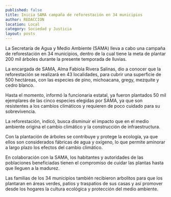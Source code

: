 ```yaml
---
published: false
title: Inicia SAMA campaña de reforestación en 34 municipios
author: REDACCION
location: Local
category: Sociedad y Justicia
layout: posts
---
```



La Secretaría de Agua y Medio Ambiente (SAMA) lleva a cabo una campaña de reforestación en 34 municipios, dentro de la cual tiene la meta de plantar 200 mil árboles durante la presente temporada de lluvias.

La encargada de SAMA, Alma Fabiola Rivera Salinas, dio  a conocer que la reforestación se realizará en 43 localidades, para cubrir una superficie de 500 hectáreas, con las especies de pino, michoacana, gregy, mezquite y cedro blanco.

Hasta el momento, informó la funcionaria estatal,  ya fueron plantados 50 mil ejemplares de las cinco especies elegidas por SAMA, ya que son resistentes a los cambios climáticos y requieren de poco cuidado para su sobrevivencia.

La reforestación, indicó, busca disminuir el impacto que en el medio ambiente origina el cambio climático y la construcción de infraestructura.

Con la plantación de árboles se contribuye y protege la ecología, ya que ellos son considerados fábricas de agua y oxígeno, lo que permite aminorar a largo plazo los efectos del cambio climático.

En colaboración con la SAMA, los habitantes y autoridades de las poblaciones beneficiadas tienen el compromiso de cuidar las plantas hasta que lleguen a la madurez.

Las familias de los 34 municipios también recibieron arbolitos para que los plantaran en áreas verdes, patios y traspatios de sus casas y así promover desde los hogares la cultura ecológica y protección del medio ambiente.
